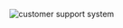 ![customer support system](https://github.com/zaakkiii-s/Customer-diagnostic-tool/assets/174655435/83b7918b-7e3e-47a1-a7f4-f242ea31c01d)

